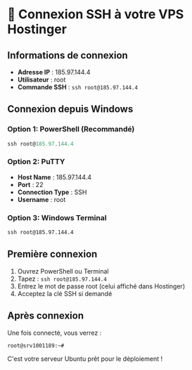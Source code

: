 # 🔐 Connexion SSH à votre VPS Hostinger

## Informations de connexion
- **Adresse IP** : 185.97.144.4
- **Utilisateur** : root
- **Commande SSH** : `ssh root@185.97.144.4`

## Connexion depuis Windows

### Option 1: PowerShell (Recommandé)
```powershell
ssh root@185.97.144.4
```

### Option 2: PuTTY
- **Host Name** : 185.97.144.4
- **Port** : 22
- **Connection Type** : SSH
- **Username** : root

### Option 3: Windows Terminal
```cmd
ssh root@185.97.144.4
```

## Première connexion
1. Ouvrez PowerShell ou Terminal
2. Tapez : `ssh root@185.97.144.4`
3. Entrez le mot de passe root (celui affiché dans Hostinger)
4. Acceptez la clé SSH si demandé

## Après connexion
Une fois connecté, vous verrez :
```
root@srv1001189:~#
```

C'est votre serveur Ubuntu prêt pour le déploiement !
